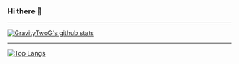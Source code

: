 ### Hi there 👋

---

[![GravityTwoG's github stats](https://github-readme-stats-sigma-lime.vercel.app/api?username=GravityTwoG&show_icons=true&count_private=true)](https://github.com/anuraghazra/github-readme-stats)

---

[![Top Langs](https://github-readme-stats-sigma-lime.vercel.app/api/top-langs/?username=GravityTwoG&hide=jupyter%20notebook,css,html&langs_count=5)](https://github.com/anuraghazra/github-readme-stats)
